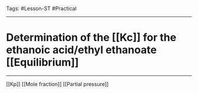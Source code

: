 Tags: #Lesson-ST #Practical 

---
# Determination of the [[Kc]] for the ethanoic acid/ethyl ethanoate [[Equilibrium]]

---
[[Kp]]
[[Mole fraction]]
[[Partial pressure]]
